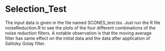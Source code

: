 # Selection_Test

The input data is given in the file named SCONES_test.tsv.
Just run the R file noiseReduction.R to see the plots of the four different combinations of the noise reduction filters. A notable observation is that the moving average filter has same effect on the initial data and the data after application of Salitzky Golay filter.
